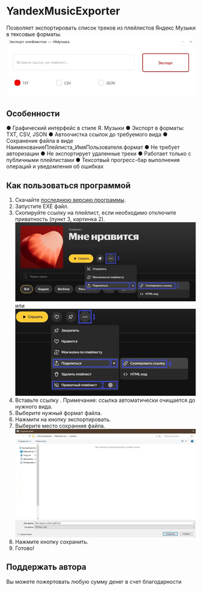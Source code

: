 # YandexMusicExporter
Позволяет экспортировать список треков из плейлистов Яндекс Музыки  в тексовые форматы.
![Logotype](./docs/Screenshot_1.jpg)

## Особенности
● Графический интерфейс в стиле Я. Музыки
● Экспорт в форматы: TXT, CSV, JSON
● Автоочистка ссылок до требуемого вида
● Сохранение файла в виде НаименованиеПлейлиста_ИмяПользователя.формат
● Не требует авторизации
● Не экспортирует удаленные треки
● Работает только с публичными плейлистами
● Тексотвый прогресс-бар выполнения операций и уведомления об ошибках

## Как пользоваться программой
1. Скачайте <a href="https://github.com/AlexLog001/YandexMusicExporter/releases">последнюю версию программы</a>.
2. Запустите EXE файл.
3. Скопируйте ссылку на плейлист, если необходимо отключите приватность (пункт 3, картинка 2).
![Logotype](./docs/manual_1.jpg)
или
![Logotype](./docs/manual_2.jpg)
5. Вставьте ссылку .
Примечание: ссылка автоматически очищается до нужного вида.
6. Выберите нужный формат файла.
7. Нажмити на кнопку экспортировать.
8. Выберите место сохранния файла.
![Logotype](./docs/manual_3.jpg)
9. Нажмите кнопку сохранить.
10. Готово!

## Поддержать автора
Вы можете пожертовать любую сумму денег в счет благодарности
